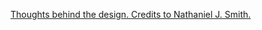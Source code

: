 [Thoughts behind the design. Credits to Nathaniel J. Smith.](https://vorpus.org/blog/notes-on-structured-concurrency-or-go-statement-considered-harmful/#nurseries-a-structured-replacement-for-go-statements)

